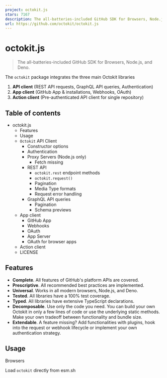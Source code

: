 ```yaml
---
project: octokit.js
stars: 7167
description: The all-batteries-included GitHub SDK for Browsers, Node.js, and Deno.
url: https://github.com/octokit/octokit.js
---
```


octokit.js
==========

> The all-batteries-included GitHub SDK for Browsers, Node.js, and Deno.

The `octokit` package integrates the three main Octokit libraries

1.  **API client** (REST API requests, GraphQL API queries, Authentication)
2.  **App client** (GitHub App & installations, Webhooks, OAuth)
3.  **Action client** (Pre-authenticated API client for single repository)

Table of contents
-----------------

-   octokit.js
    -   Features
    -   Usage
    -   `Octokit` API Client
        -   Constructor options
        -   Authentication
        -   Proxy Servers (Node.js only)
            -   Fetch missing
        -   REST API
            -   `octokit.rest` endpoint methods
            -   `octokit.request()`
            -   Pagination
            -   Media Type formats
            -   Request error handling
        -   GraphQL API queries
            -   Pagination
            -   Schema previews
    -   App client
        -   GitHub App
        -   Webhooks
        -   OAuth
        -   App Server
        -   OAuth for browser apps
    -   Action client
    -   LICENSE

Features
--------

-   **Complete**. All features of GitHub's platform APIs are covered.
-   **Prescriptive**. All recommended best practices are implemented.
-   **Universal**. Works in all modern browsers, Node.js, and Deno.
-   **Tested**. All libraries have a 100% test coverage.
-   **Typed**. All libraries have extensive TypeScript declarations.
-   **Decomposable**. Use only the code you need. You can build your own Octokit in only a few lines of code or use the underlying static methods. Make your own tradeoff between functionality and bundle size.
-   **Extendable**. A feature missing? Add functionalities with plugins, hook into the request or webhook lifecycle or implement your own authentication strategy.

Usage
-----

Browsers

Load `octokit` directly from esm.sh

<script type\="module"\>
import { Octokit, App } from "https://esm.sh/octokit";
</script\>

Deno

Load `octokit` directly from esm.sh

import { Octokit, App } from "https://esm.sh/octokit?dts";

Node

Install with `npm/pnpm install octokit`, or `yarn add octokit`

import { Octokit, App } from "octokit";

Important

As we use conditional exports, you will need to adapt your `tsconfig.json` by setting `"moduleResolution": "node16", "module": "node16"`.

See the TypeScript docs on package.json "exports".  
See this helpful guide on transitioning to ESM from @sindresorhus

`Octokit` API Client
--------------------

**standalone minimal Octokit**: `@octokit/core`.

The `Octokit` client can be used to send requests to GitHub's REST API and queries to GitHub's GraphQL API.

**Example**: Get the username for the authenticated user.

// Create a personal access token at https://github.com/settings/tokens/new?scopes=repo
const octokit \= new Octokit({ auth: \`personal-access-token123\` });

// Compare: https://docs.github.com/en/rest/reference/users#get-the-authenticated-user
const {
  data: { login },
} \= await octokit.rest.users.getAuthenticated();
console.log("Hello, %s", login);

### Constructor options

The most commonly used options are

name

type

description

`userAgent`

`String`

Setting a user agent is required for all requests sent to GitHub's Platform APIs. The user agent defaults to something like this: `octokit.js/v1.2.3 Node.js/v8.9.4 (macOS High Sierra; x64)`. It is recommend to set your own user agent, which will prepend the default one.

const octokit \= new Octokit({
  userAgent: "my-app/v1.2.3",
});

`authStrategy`

`Function`

Defaults to `@octokit/auth-token`.

See Authentication below.

`auth`

`String` or `Object`

Set to a personal access token unless you changed the `authStrategy` option.

See Authentication below.

`baseUrl`

`String`

When using with GitHub Enterprise Server, set `options.baseUrl` to the root URL of the API. For example, if your GitHub Enterprise Server's hostname is `github.acme-inc.com`, then set `options.baseUrl` to `https://github.acme-inc.com/api/v3`. Example

const octokit \= new Octokit({
  baseUrl: "https://github.acme-inc.com/api/v3",
});

Advanced options

name

type

description

`request`

`Object`

-   `request.signal`: Use an `AbortController` instance to cancel a request. `abort-controller` is an implementation for Node.
-   `request.fetch`: Replacement for built-in fetch method.

Node only

-   `request.timeout` sets a request timeout, defaults to 0

The `request` option can also be set on a per-request basis.

`timeZone`

`String`

Sets the `Time-Zone` header which defines a timezone according to the list of names from the Olson database.

const octokit \= new Octokit({
  timeZone: "America/Los\_Angeles",
});

The time zone header will determine the timezone used for generating the timestamp when creating commits. See GitHub's Timezones documentation.

`throttle`

`Object`

`Octokit` implements request throttling using `@octokit/plugin-throttling`

By default, requests are retried once and warnings are logged in case of hitting a rate or secondary rate limit.

{
  onRateLimit: (retryAfter, options, octokit) \=> {
    octokit.log.warn(
      \`Request quota exhausted for request ${options.method} ${options.url}\`
    );

    if (options.request.retryCount \=== 0) {
      // only retries once
      octokit.log.info(\`Retrying after ${retryAfter} seconds!\`);
      return true;
    }
  },
  onSecondaryRateLimit: (retryAfter, options, octokit) \=> {
    octokit.log.warn(
      \`SecondaryRateLimit detected for request ${options.method} ${options.url}\`
    );

    if (options.request.retryCount \=== 0) {
      // only retries once
      octokit.log.info(\`Retrying after ${retryAfter} seconds!\`);
      return true;
    }
  },
};

To opt-out of this feature:

new Octokit({ throttle: { enabled: false } });

Throttling in a cluster is supported using a Redis backend. See `@octokit/plugin-throttling` Clustering

`retry`

`Object`

`Octokit` implements request retries using `@octokit/plugin-retry`

To opt-out of this feature:

new Octokit({ retry: { enabled: false } });

### Authentication

By default, the `Octokit` API client supports authentication using a static token.

There are different means of authentication that are supported by GitHub, that are described in detail at octokit/authentication-strategies.js. You can set each of them as the `authStrategy` constructor option, and pass the strategy options as the `auth` constructor option.

For example, in order to authenticate as a GitHub App Installation:

import { createAppAuth } from "@octokit/auth-app";
const octokit \= new Octokit({
  authStrategy: createAppAuth,
  auth: {
    appId: 1,
    privateKey: "-----BEGIN PRIVATE KEY-----\\n...",
    installationId: 123,
  },
});

// authenticates as app based on request URLs
const {
  data: { slug },
} \= await octokit.rest.apps.getAuthenticated();

// creates an installation access token as needed
// assumes that installationId 123 belongs to @octocat, otherwise the request will fail
await octokit.rest.issues.create({
  owner: "octocat",
  repo: "hello-world",
  title: "Hello world from " + slug,
});

You can use the `App` or `OAuthApp` SDKs which provide APIs and internal wiring to cover most use cases.

For example, to implement the above using `App`

const app \= new App({ appId, privateKey });
const { data: slug } \= await app.octokit.rest.apps.getAuthenticated();
const octokit \= await app.getInstallationOctokit(123);
await octokit.rest.issues.create({
  owner: "octocat",
  repo: "hello-world",
  title: "Hello world from " + slug,
});

Learn more about how authentication strategies work or how to create your own.

### Proxy Servers (Node.js only)

By default, the `Octokit` API client does not make use of the standard proxy server environment variables. To add support for proxy servers you will need to provide an https client that supports them such as `undici.ProxyAgent()`.

For example, this would use a `ProxyAgent` to make requests through a proxy server:

import { fetch as undiciFetch, ProxyAgent } from 'undici';

const myFetch \= (url, options) \=> {
  return undiciFetch(url, {
    ...options,
    dispatcher: new ProxyAgent(<your\_proxy\_url\>)
  })
}

const octokit \= new Octokit({
  request: {
     fetch: myFetch
  },
});

If you are writing a module that uses `Octokit` and is designed to be used by other people, you should ensure that consumers can provide an alternative agent for your `Octokit` or as a parameter to specific calls such as:

import { fetch as undiciFetch, ProxyAgent } from 'undici';

const myFetch \= (url, options) \=> {
  return undiciFetch(url, {
    ...options,
    dispatcher: new ProxyAgent(<your\_proxy\_url\>)
  })
}

octokit.rest.repos.get({
  owner,
  repo,
  request: {
    fetch: myFetch
  },
});

#### Fetch missing

If you get the following error:

> fetch is not set. Please pass a fetch implementation as new Octokit({ request: { fetch }}).

It probably means you are trying to run Octokit with an unsupported version of NodeJS. Octokit requires Node 18 or higher, which includes a native fetch API.

To bypass this problem you can provide your own `fetch` implementation (or a built-in version like `node-fetch`) like this:

import fetch from "node-fetch";

const octokit \= new Octokit({
  request: {
    fetch: fetch,
  },
});

### REST API

There are two ways of using the GitHub REST API, the `octokit.rest.*` endpoint methods and `octokit.request`. Both act the same way, the `octokit.rest.*` methods are just added for convenience, they use `octokit.request` internally.

For example

await octokit.rest.issues.create({
  owner: "octocat",
  repo: "hello-world",
  title: "Hello, world!",
  body: "I created this issue using Octokit!",
});

Is the same as

await octokit.request("POST /repos/{owner}/{repo}/issues", {
  owner: "octocat",
  repo: "hello-world",
  title: "Hello, world!",
  body: "I created this issue using Octokit!",
});

In both cases a given request is authenticated, retried, and throttled transparently by the `octokit` instance which also manages the `accept` and `user-agent` headers as needed.

`octokit.request` can be used to send requests to other domains by passing a full URL and to send requests to endpoints that are not (yet) documented in GitHub's REST API documentation.

#### `octokit.rest` endpoint methods

Every GitHub REST API endpoint has an associated `octokit.rest` endpoint method for better code readability and developer convenience. See `@octokit/plugin-rest-endpoint-methods` for full details.

Example: Create an issue

await octokit.rest.issues.create({
  owner: "octocat",
  repo: "hello-world",
  title: "Hello, world!",
  body: "I created this issue using Octokit!",
});

The `octokit.rest` endpoint methods are generated automatically from GitHub's OpenAPI specification. We track operation ID and parameter name changes in order to implement deprecation warnings and reduce the frequency of breaking changes.

Under the covers, every endpoint method is just `octokit.request` with defaults set, so it supports the same parameters as well as the `.endpoint()` API.

#### `octokit.request()`

You can call the GitHub REST API directly using `octokit.request`. The `request` API matches GitHub's REST API documentation 1:1 so anything you see there, you can call using `request`. See `@octokit/request` for all the details.

Example: Create an issue

The `octokit.request` API call corresponding to that issue creation documentation looks like this:

// https://docs.github.com/en/rest/reference/issues#create-an-issue
await octokit.request("POST /repos/{owner}/{repo}/issues", {
  owner: "octocat",
  repo: "hello-world",
  title: "Hello, world!",
  body: "I created this issue using Octokit!",
});

The 1st argument is the REST API route as listed in GitHub's API documentation. The 2nd argument is an object with all parameters, independent of whether they are used in the path, query, or body.

#### Pagination

All REST API endpoints that paginate return the first 30 items by default. If you want to retrieve all items, you can use the pagination API. The pagination API expects the REST API route as first argument, but you can also pass any of the `octokit.rest.*.list*` methods for convenience and better code readability.

Example: iterate through all issues in a repository

const iterator \= octokit.paginate.iterator(octokit.rest.issues.listForRepo, {
  owner: "octocat",
  repo: "hello-world",
  per\_page: 100,
});

// iterate through each response
for await (const { data: issues } of iterator) {
  for (const issue of issues) {
    console.log("Issue #%d: %s", issue.number, issue.title);
  }
}

Using the async iterator is the most memory efficient way to iterate through all items. But you can also retrieve all items in a single call

const issues \= await octokit.paginate(octokit.rest.issues.listForRepo, {
  owner: "octocat",
  repo: "hello-world",
  per\_page: 100,
});

#### Media Type formats

Media type formats can be set using `mediaType: { format }` on every request.

Example: retrieve the raw content of a `package.json` file

const { data } \= await octokit.rest.repos.getContent({
  mediaType: {
    format: "raw",
  },
  owner: "octocat",
  repo: "hello-world",
  path: "package.json",
});
console.log("package name: %s", JSON.parse(data).name);

Learn more about Media type formats.

#### Request error handling

**Standalone module:** `@octokit/request-error`

For request error handling, import `RequestError` and use `try...catch` statement.

import { RequestError } from "octokit";

try {
  // your code here that sends at least one Octokit request
  await octokit.request("GET /");
} catch (error) {
  // Octokit errors are instances of RequestError, so they always have an \`error.status\` property containing the HTTP response code.
  if (error instanceof RequestError) {
    // handle Octokit error
    // error.message; // Oops
    // error.status; // 500
    // error.request; // { method, url, headers, body }
    // error.response; // { url, status, headers, data }
  } else {
    // handle all other errors
    throw error;
  }
}

### GraphQL API queries

Octokit also supports GitHub's GraphQL API directly -- you can use the same queries shown in the documentation and available in the GraphQL explorer in your calls with `octokit.graphql`.

Example: get the login of the authenticated user

const {
  viewer: { login },
} \= await octokit.graphql(\`{
  viewer {
    login
  }
}\`);

Variables can be passed as 2nd argument

const { lastIssues } \= await octokit.graphql(
  \`
    query lastIssues($owner: String!, $repo: String!, $num: Int = 3) {
      repository(owner: $owner, name: $repo) {
        issues(last: $num) {
          edges {
            node {
              title
            }
          }
        }
      }
    }
  \`,
  {
    owner: "octokit",
    repo: "graphql.js",
  },
);

#### Pagination

GitHub's GraphQL API returns a maximum of 100 items. If you want to retrieve all items, you can use the pagination API.

Example: get all issues

const { allIssues } \= await octokit.graphql.paginate(
  \`
    query allIssues($owner: String!, $repo: String!, $num: Int = 10, $cursor: String) {
      repository(owner: $owner, name: $repo) {
        issues(first: $num, after: $cursor) {
          edges {
            node {
              title
            }
          }
          pageInfo {
            hasNextPage
            endCursor
          }
        }
      }
    }
  \`,
  {
    owner: "octokit",
    repo: "graphql.js",
  },
);

Learn more about GitHub's GraphQL Pagination usage.

#### Schema previews

Previews can be enabled using the `{mediaType: previews: [] }` option.

Example: create a label

await octokit.graphql(
  \`mutation createLabel($repositoryId:ID!,name:String!,color:String!) {
  createLabel(input:{repositoryId:$repositoryId,name:$name}) {
    label: {
      id
    }
  }
}\`,
  {
    repositoryId: 1,
    name: "important",
    color: "cc0000",
    mediaType: {
      previews: \["bane"\],
    },
  },
);

Learn more about GitHub's GraphQL schema previews

App client
----------

The `App` client combines features for GitHub Apps, Webhooks, and OAuth

### GitHub App

**Standalone module**: `@octokit/app`

For integrators, GitHub Apps are a means of authentication and authorization. A GitHub app can be registered on a GitHub user or organization account. A GitHub App registration defines a set of permissions and webhooks events it wants to receive and provides a set of credentials in return. Users can grant access to repositories by installing them.

Some API endpoints require the GitHub app to authenticate as itself using a JSON Web Token (JWT). For requests affecting an installation, an installation access token has to be created using the app's credentials and the installation ID.

The `App` client takes care of all that for you.

Example: Dispatch a repository event in every repository the app is installed on

import { App } from "octokit";

const app \= new App({ appId, privateKey });

for await (const { octokit, repository } of app.eachRepository.iterator()) {
  // https://docs.github.com/en/rest/reference/repos#create-a-repository-dispatch-event
  await octokit.rest.repos.createDispatchEvent({
    owner: repository.owner.login,
    repo: repository.name,
    event\_type: "my\_event",
    client\_payload: {
      foo: "bar",
    },
  });
  console.log("Event dispatched for %s", repository.full\_name);
}

Example: Get an `octokit` instance authenticated as an installation

const octokit \= await app.getInstallationOctokit(123);

Learn more about apps.

### Webhooks

**Standalone module**: `@octokit/webhooks`

When installing an app, events that the app registration requests will be sent as requests to the webhook URL set in the app's registration.

Webhook event requests are signed using the webhook secret, which is also part of the app's registration. You must verify that secret before handling the request payload.

The `app.webhooks.*` APIs provide methods to receiving, verifying, and handling webhook events.

Example: create a comment on new issues

import { createServer } from "node:http";
import { App, createNodeMiddleware } from "octokit";

const app \= new App({
  appId,
  privateKey,
  webhooks: { secret },
});

app.webhooks.on("issues.opened", ({ octokit, payload }) \=> {
  return octokit.rest.issues.createComment({
    owner: payload.repository.owner.login,
    repo: payload.repository.name,
    issue\_number: payload.issue.number,
    body: "Hello, World!",
  });
});

// Your app can now receive webhook events at \`/api/github/webhooks\`
createServer(createNodeMiddleware(app)).listen(3000);

For serverless environments, you can explicitly verify and receive an event

await app.webhooks.verifyAndReceive({
  id: request.headers\["x-github-delivery"\],
  name: request.headers\["x-github-event"\],
  signature: request.headers\["x-hub-signature-256"\],
  payload: request.body,
});

Learn more about GitHub webhooks.

### OAuth

**Standalone module:** `@octokit/oauth-app`

Both OAuth Apps and GitHub Apps support authenticating GitHub users using OAuth, see Authorizing OAuth Apps and Identifying and authorizing users for GitHub Apps.

There are some differences:

-   Only OAuth Apps support scopes. GitHub apps have permissions, and access is granted via installations of the app on repositories.
-   Only GitHub Apps support expiring user tokens
-   Only GitHub Apps support creating a scoped token to reduce the permissions and repository access

`App` is for GitHub Apps. If you need OAuth App-specific functionality, use `OAuthApp` instead.

Example: Watch a repository when a user logs in using the OAuth web flow

import { createServer } from "node:http";
import { App, createNodeMiddleware } from "octokit";

const app \= new App({
  oauth: { clientId, clientSecret },
});

app.oauth.on("token.created", async ({ token, octokit }) \=> {
  await octokit.rest.activity.setRepoSubscription({
    owner: "octocat",
    repo: "hello-world",
    subscribed: true,
  });
});

// Your app can receive the OAuth redirect at /api/github/oauth/callback
// Users can initiate the OAuth web flow by opening /api/github/oauth/login
createServer(createNodeMiddleware(app)).listen(3000);

For serverless environments, you can explicitly exchange the `code` from the OAuth web flow redirect for an access token. `app.oauth.createToken()` returns an authentication object and emits the "token.created" event.

const { token } \= await app.oauth.createToken({
  code: request.query.code,
});

Example: create a token using the device flow.

const { token } \= await app.oauth.createToken({
  async onVerification(verification) {
    await sendMessageToUser(
      request.body.phoneNumber,
      \`Your code is ${verification.user\_code}. Enter it at ${verification.verification\_uri}\`,
    );
  },
});

Example: Create an OAuth App Server with default scopes

import { createServer } from "node:http";
import { OAuthApp, createNodeMiddleware } from "octokit";

const app \= new OAuthApp({
  clientId,
  clientSecret,
  defaultScopes: \["repo", "gist"\],
});

app.oauth.on("token", async ({ token, octokit }) \=> {
  await octokit.rest.gists.create({
    description: "I created this gist using Octokit!",
    public: true,
    files: {
      "example.js": \`/\* some code here \*/\`,
    },
  });
});

// Your app can receive the OAuth redirect at /api/github/oauth/callback
// Users can initiate the OAuth web flow by opening /api/oauth/login
createServer(createNodeMiddleware(app)).listen(3000);

### App Server

After registering your GitHub app, you need to create and deploy a server which can retrieve the webhook event requests from GitHub as well as accept redirects from the OAuth user web flow.

The simplest way to create such a server is to use `createNodeMiddleware()`, it works with both, Node's `http.createServer()` method as well as an Express middleware.

The default routes that the middleware exposes are

Route

Route Description

`POST /api/github/webhooks`

Endpoint to receive GitHub Webhook Event requests

`GET /api/github/oauth/login`

Redirects to GitHub's authorization endpoint. Accepts optional `?state` and `?scopes` query parameters. `?scopes` is a comma-separated list of supported OAuth scope names

`GET /api/github/oauth/callback`

The client's redirect endpoint. This is where the `token` event gets triggered

`POST /api/github/oauth/token`

Exchange an authorization code for an OAuth Access token. If successful, the `token` event gets triggered.

`GET /api/github/oauth/token`

Check if token is valid. Must authenticate using token in `Authorization` header. Uses GitHub's `POST /applications/{client_id}/token` endpoint

`PATCH /api/github/oauth/token`

Resets a token (invalidates current one, returns new token). Must authenticate using token in `Authorization` header. Uses GitHub's `PATCH /applications/{client_id}/token` endpoint.

`PATCH /api/github/oauth/refresh-token`

Refreshes an expiring token (invalidates current one, returns new access token and refresh token). Must authenticate using token in `Authorization` header. Uses GitHub's `POST https://github.com/login/oauth/access_token` OAuth endpoint.

`POST /api/github/oauth/token/scoped`

Creates a scoped token (does not invalidate the current one). Must authenticate using token in `Authorization` header. Uses GitHub's `POST /applications/{client_id}/token/scoped` endpoint.

`DELETE /api/github/oauth/token`

Invalidates current token, basically the equivalent of a logout. Must authenticate using token in `Authorization` header.

`DELETE /api/github/oauth/grant`

Revokes the user's grant, basically the equivalent of an uninstall. must authenticate using token in `Authorization` header.

Example: create a GitHub server with express

import express from "express";
import { App, createNodeMiddleware } from "octokit";

const expressApp \= express();
const octokitApp \= new App({
  appId,
  privateKey,
  webhooks: { secret },
  oauth: { clientId, clientSecret },
});

expressApp.use(createNodeMiddleware(app));

expressApp.listen(3000, () \=> {
  console.log(\`Example app listening at http://localhost:3000\`);
});

### OAuth for browser apps

You must not expose your app's client secret to the user, so you cannot use the `App` constructor. Instead, you have to create a server using the `App` constructor which exposes the `/api/github/oauth/*` routes, through which you can safely implement an OAuth login for apps running in a web browser.

If you set `(User) Authorization callback URL` to your own app, than you need to read out the `?code=...&state=...` query parameters, compare the `state` parameter to the value returned by `app.oauthLoginUrl()` earlier to protect against forgery attacks, then exchange the `code` for an OAuth Authorization token.

If you run an app server as described above, the default route to do that is `POST /api/github/oauth/token`.

Once you successfully retrieved the token, it is also recommended to remove the `?code=...&state=...` query parameters from the browser's URL

const code \= new URL(location.href).searchParams.get("code");
if (code) {
  // remove ?code=... from URL
  const path \=
    location.pathname +
    location.search.replace(/\\b(code|state)\=\\w+/g, "").replace(/\[?&\]+$/, "");
  history.replaceState({}, "", path);

  // exchange the code for a token with your backend.
  // If you use https://github.com/octokit/oauth-app.js
  // the exchange would look something like this
  const response \= await fetch("/api/github/oauth/token", {
    method: "POST",
    headers: {
      "content-type": "application/json",
    },
    body: JSON.stringify({ code }),
  });
  const { token } \= await response.json();
  // \`token\` is the OAuth Access Token that can be use

  const { Octokit } \= await import("https://esm.sh/@octokit/core");
  const octokit \= new Octokit({ auth: token });

  const {
    data: { login },
  } \= await octokit.request("GET /user");
  alert("Hi there, " + login);
}

🚧 We are working on `@octokit/auth-oauth-user-client` to provide a simple API for all methods related to OAuth user tokens.

The plan is to add an new `GET /api/github/oauth/octokit.js` route to the node middleware which will return a JavaScript file that can be imported into an HTML file. It will make a pre-authenticated `octokit` Instance available.

Action client
-------------

**standalone module:** `@octokit/action`

🚧 A fully fledged `Action` client is pending. You can use `@actions/github` for the time being

LICENSE
-------

MIT
